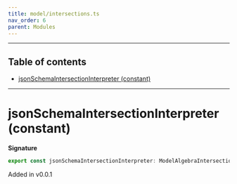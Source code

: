 ```yaml
---
title: model/intersections.ts
nav_order: 6
parent: Modules
---
```


---

<h2 class="text-delta">Table of contents</h2>

- [jsonSchemaIntersectionInterpreter (constant)](#jsonschemaintersectioninterpreter-constant)

---

# jsonSchemaIntersectionInterpreter (constant)

**Signature**

```ts
export const jsonSchemaIntersectionInterpreter: ModelAlgebraIntersection1<JsonSchemaURI> = ...
```

Added in v0.0.1
